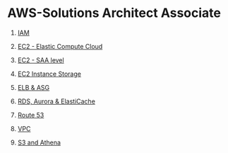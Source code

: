 AWS-Solutions Architect Associate 
==

1. [IAM](https://github.com/priyaskumar/AWS-SAA/blob/master/01.%20IAM.md#iam--users-and-groups) 
 
2. [EC2 - Elastic Compute Cloud](https://github.com/priyaskumar/AWS-SAA/blob/master/02.%20EC2-Elastic%20Compute%20Cloud.md#ec2---elastic-compute-cloud)

3. [EC2 - SAA level](https://github.com/priyaskumar/AWS-SAA/blob/master/03.%20EC2-SAA%20level.md#public-ip-private-ip-elastic-ip)

4. [EC2 Instance Storage](https://github.com/priyaskumar/AWS-SAA/blob/master/04.%20EC2%20Instance%20Storage.md)

5. [ELB & ASG](https://github.com/priyaskumar/AWS-SAA/blob/master/05.%20ELB%20%26%20ASG.md)

6. [RDS, Aurora & ElastiCache](https://github.com/priyaskumar/AWS-SAA/blob/master/06.%20RDS%2C%20Aurora%20%26%20ElastiCache.md)

7. [Route 53](https://github.com/priyaskumar/AWS-SAA/blob/master/07.%20Route%2053.md)

8. [VPC](https://github.com/priyaskumar/AWS-SAA/blob/master/08.%20VPC.md)

9. [S3 and Athena](https://github.com/priyaskumar/AWS-SAA/blob/master/09.%20S3.md)